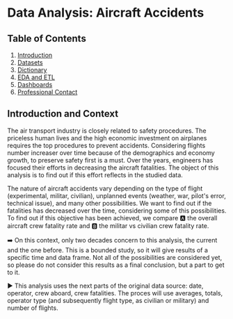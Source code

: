 # Data Analysis: Aircraft Accidents

## Table of Contents
1. [Introduction](#introduction)
2. [Datasets](#datasets)
3. [Dictionary](#dictionary)
4. [EDA and ETL](#eda-and-etl)
5. [Dashboards](#dashboards)
6. [Professional Contact](#contact)
  

## Introduction and Context <a name="introduction"></a>

The air transport industry is closely related to safety procedures. The priceless human lives and the high economic investment on airplanes requires the top procedures to prevent accidents. Considering flights number increaser over time because of the demographics and economy growth, to preserve safety first is a must. Over the years, engineers has focused their efforts in decreasing the aircraft fatalities. The object of this analysis is to find out if this effort reflects in the studied data.

The nature of aircraft accidents vary depending on the type of flight (experimental, militar, civilian), unplanned events (weather, war, pilot's error, technical issue), and many other possibilities. We want to find out if the fatalities has decreased over the time, considering some of this possibilities. To find out if this objective has been achieved, we compare :a: the overall aircraft crew fatality rate and :b: the militar vs civilian crew fatality rate.

:arrow_right: On this context, only two decades concern to this analysis, the current and the one before. This is a bounded study, so it will give results of a specific time and data frame. Not all of the possibilities are considered yet, so please do not consider this results as a final conclusion, but a part to get to it. 

:arrow_forward: This analysis uses the next parts of the original data source: date, operator, crew aboard, crew fatalities. The proces will use averages, totals, operator type (and subsequently flight type, as civilian or military) and number of flights. 
